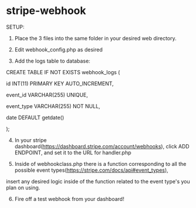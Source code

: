 # stripe-webhook

SETUP:

1) Place the 3 files into the same folder in your desired web directory.

2) Edit webhook_config.php as desired

3) Add the logs table to database:

CREATE TABLE IF NOT EXISTS webhook_logs (

  id INT(11) PRIMARY KEY AUTO_INCREMENT,
  
  event_id VARCHAR(255) UNIQUE,
  
  event_type VARCHAR(255) NOT NULL,
  
  date DEFAULT getdate()
  
);

4) In your stripe dashboard(https://dashboard.stripe.com/account/webhooks), click ADD ENDPOINT, and set it to the URL for handler.php

5) Inside of webhookclass.php there is a function corresponding to all the possible event types(https://stripe.com/docs/api#event_types),

insert any desired logic inside of the function related to the event type's you plan on using.

6) Fire off a test webhook from your dashboard!
